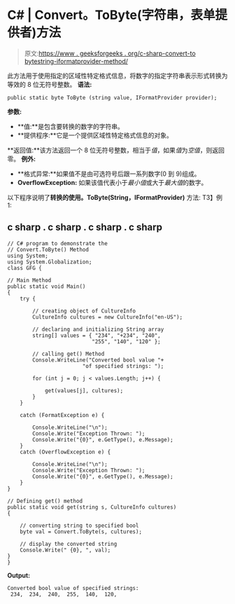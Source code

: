 # C# | Convert。ToByte(字符串，表单提供者)方法

> 原文:[https://www . geeksforgeeks . org/c-sharp-convert-to bytestring-iformatprovider-method/](https://www.geeksforgeeks.org/c-sharp-convert-tobytestring-iformatprovider-method/)

此方法用于使用指定的区域性特定格式信息，将数字的指定字符串表示形式转换为等效的 8 位无符号整数。
**语法:**

```
public static byte ToByte (string value, IFormatProvider provider);
```

**参数:**

*   **值:**是包含要转换的数字的字符串。
*   **提供程序:**它是一个提供区域性特定格式信息的对象。

**返回值:**该方法返回一个 8 位无符号整数，相当于*值*，如果*值*为*空值*，则返回零。
**例外:**

*   **格式异常:**如果值不是由可选符号后跟一系列数字(0 到 9)组成。
*   **OverflowException:** 如果该值代表小于*最小值*或大于*最大值*的数字。

以下程序说明了**转换的使用。ToByte(String，IFormatProvider)** 方法:
T3】例 1:

## c sharp . c sharp . c sharp . c sharp

```
// C# program to demonstrate the
// Convert.ToByte() Method
using System;
using System.Globalization;
class GFG {

// Main Method
public static void Main()
{
    try {

        // creating object of CultureInfo
        CultureInfo cultures = new CultureInfo("en-US");

        // declaring and initializing String array
        string[] values = { "234", "+234", "240",
                           "255", "140", "120" };

        // calling get() Method
        Console.WriteLine("Converted bool value "+
                        "of specified strings: ");

        for (int j = 0; j < values.Length; j++) {

            get(values[j], cultures);
        }
    }

    catch (FormatException e) {

        Console.WriteLine("\n");
        Console.Write("Exception Thrown: ");
        Console.Write("{0}", e.GetType(), e.Message);
    }
    catch (OverflowException e) {

        Console.WriteLine("\n");
        Console.Write("Exception Thrown: ");
        Console.Write("{0}", e.GetType(), e.Message);
    }
}

// Defining get() method
public static void get(string s, CultureInfo cultures)
{

    // converting string to specified bool
    byte val = Convert.ToByte(s, cultures);

    // display the converted string
    Console.Write(" {0}, ", val);
}
}
```

**Output:** 

```
Converted bool value of specified strings: 
 234,  234,  240,  255,  140,  120,
```